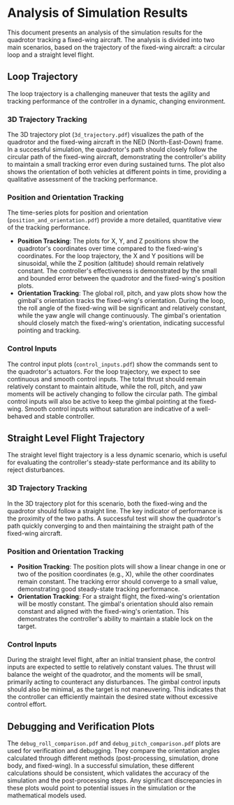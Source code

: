 # Analysis of Simulation Results

This document presents an analysis of the simulation results for the quadrotor tracking a fixed-wing aircraft. The analysis is divided into two main scenarios, based on the trajectory of the fixed-wing aircraft: a circular loop and a straight level flight.

## Loop Trajectory

The loop trajectory is a challenging maneuver that tests the agility and tracking performance of the controller in a dynamic, changing environment.

### 3D Trajectory Tracking

The 3D trajectory plot (`3d_trajectory.pdf`) visualizes the path of the quadrotor and the fixed-wing aircraft in the NED (North-East-Down) frame. In a successful simulation, the quadrotor's path should closely follow the circular path of the fixed-wing aircraft, demonstrating the controller's ability to maintain a small tracking error even during sustained turns. The plot also shows the orientation of both vehicles at different points in time, providing a qualitative assessment of the tracking performance.

### Position and Orientation Tracking

The time-series plots for position and orientation (`position_and_orientation.pdf`) provide a more detailed, quantitative view of the tracking performance.

-   **Position Tracking**: The plots for X, Y, and Z positions show the quadrotor's coordinates over time compared to the fixed-wing's coordinates. For the loop trajectory, the X and Y positions will be sinusoidal, while the Z position (altitude) should remain relatively constant. The controller's effectiveness is demonstrated by the small and bounded error between the quadrotor and the fixed-wing's position plots.
-   **Orientation Tracking**: The global roll, pitch, and yaw plots show how the gimbal's orientation tracks the fixed-wing's orientation. During the loop, the roll angle of the fixed-wing will be significant and relatively constant, while the yaw angle will change continuously. The gimbal's orientation should closely match the fixed-wing's orientation, indicating successful pointing and tracking.

### Control Inputs

The control input plots (`control_inputs.pdf`) show the commands sent to the quadrotor's actuators. For the loop trajectory, we expect to see continuous and smooth control inputs. The total thrust should remain relatively constant to maintain altitude, while the roll, pitch, and yaw moments will be actively changing to follow the circular path. The gimbal control inputs will also be active to keep the gimbal pointing at the fixed-wing. Smooth control inputs without saturation are indicative of a well-behaved and stable controller.

## Straight Level Flight Trajectory

The straight level flight trajectory is a less dynamic scenario, which is useful for evaluating the controller's steady-state performance and its ability to reject disturbances.

### 3D Trajectory Tracking

In the 3D trajectory plot for this scenario, both the fixed-wing and the quadrotor should follow a straight line. The key indicator of performance is the proximity of the two paths. A successful test will show the quadrotor's path quickly converging to and then maintaining the straight path of the fixed-wing aircraft.

### Position and Orientation Tracking

-   **Position Tracking**: The position plots will show a linear change in one or two of the position coordinates (e.g., X), while the other coordinates remain constant. The tracking error should converge to a small value, demonstrating good steady-state tracking performance.
-   **Orientation Tracking**: For a straight flight, the fixed-wing's orientation will be mostly constant. The gimbal's orientation should also remain constant and aligned with the fixed-wing's orientation. This demonstrates the controller's ability to maintain a stable lock on the target.

### Control Inputs

During the straight level flight, after an initial transient phase, the control inputs are expected to settle to relatively constant values. The thrust will balance the weight of the quadrotor, and the moments will be small, primarily acting to counteract any disturbances. The gimbal control inputs should also be minimal, as the target is not maneuvering. This indicates that the controller can efficiently maintain the desired state without excessive control effort.

## Debugging and Verification Plots

The `debug_roll_comparison.pdf` and `debug_pitch_comparison.pdf` plots are used for verification and debugging. They compare the orientation angles calculated through different methods (post-processing, simulation, drone body, and fixed-wing). In a successful simulation, these different calculations should be consistent, which validates the accuracy of the simulation and the post-processing steps. Any significant discrepancies in these plots would point to potential issues in the simulation or the mathematical models used.
